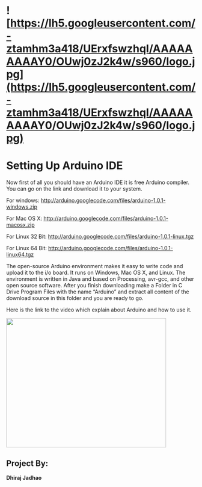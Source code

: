 # ![https://lh5.googleusercontent.com/-ztamhm3a418/UErxfswzhqI/AAAAAAAAAY0/OUwj0zJ2k4w/s960/logo.jpg](https://lh5.googleusercontent.com/-ztamhm3a418/UErxfswzhqI/AAAAAAAAAY0/OUwj0zJ2k4w/s960/logo.jpg) #




# Setting Up Arduino IDE #




Now first of all you should have an Arduino IDE it is free Arduino compiler. You can go on the link and download it to your system.


For windows: http://arduino.googlecode.com/files/arduino-1.0.1-windows.zip


For Mac OS X: http://arduino.googlecode.com/files/arduino-1.0.1-macosx.zip


For Linux 32 Bit: http://arduino.googlecode.com/files/arduino-1.0.1-linux.tgz


For Linux 64 Bit: http://arduino.googlecode.com/files/arduino-1.0.1-linux64.tgz


The open-source Arduino environment makes it easy to write code and upload it to the i/o board. It runs on Windows, Mac OS X, and Linux. The environment is written in Java and based on Processing, avr-gcc, and other open source software.
After you finish downloading make a Folder in C Drive Program Files with the name “Arduino” and extract all content of the download source in this folder and you are ready to go.


Here is the link to the video which explain about Arduino and how to use it.


<a href='http://www.youtube.com/watch?feature=player_embedded&v=qUl0qen3_-s' target='_blank'><img src='http://img.youtube.com/vi/qUl0qen3_-s/0.jpg' width='425' height=344 /></a>


## Project By: ##
**Dhiraj Jadhao**